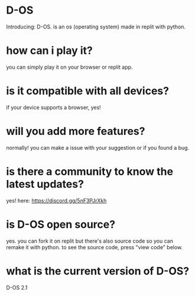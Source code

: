


# D-OS
Introducing: D-OS. is an os (operating system) made in replit with python.

# how can i play it?
you can simply play it on your browser or replit app.

# is it compatible with all devices?
if your device supports a browser, yes!

# will you add more features?
normally! you can make a issue with your suggestion or if you found a bug. 

# is there a community to know the latest updates? 
yes! here: https://discord.gg/5nF3PJrXkh

# is D-OS open source?
yes. you can fork it on replit but there's also source code so you can remake it with python. to see the source code, press "view code" below.

# what is the current version of D-OS?
D-OS 2.1

